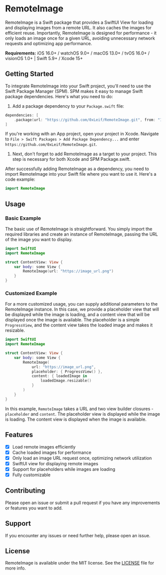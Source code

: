 # RemoteImage

RemoteImage is a Swift package that provides a SwiftUI View for loading and displaying images from a remote URL. It also caches the images for efficient reuse. Importantly, RemoteImage is designed for performance - it only loads an image once for a given URL, avoiding unnecessary network requests and optimizing app performance.

**Requirements:** iOS 16.0+ / watchOS 9.0+ / macOS 13.0+ / tvOS 16.0+ / visionOS 1.0+ | Swift 5.9+ / Xcode 15+

## **Getting Started**

To integrate RemoteImage into your Swift project, you'll need to use the Swift Package Manager (SPM). SPM makes it easy to manage Swift package dependencies. Here's what you need to do:

1. Add a package dependency to your `Package.swift` file:

```swift
dependencies: [
    .package(url: "https://github.com/0xLeif/RemoteImage.git", from: "1.0.0")
]
```

If you're working with an App project, open your project in Xcode. Navigate to `File > Swift Packages > Add Package Dependency...` and enter `https://github.com/0xLeif/RemoteImage.git`.

1. Next, don't forget to add RemoteImage as a target to your project. This step is necessary for both Xcode and SPM Package.swift.

After successfully adding RemoteImage as a dependency, you need to import RemoteImage into your Swift file where you want to use it. Here's a code example:

```swift
import RemoteImage
```

## Usage

### Basic Example

The basic use of RemoteImage is straightforward. You simply import the required libraries and create an instance of RemoteImage, passing the URL of the image you want to display.

```swift
import SwiftUI
import RemoteImage

struct ContentView: View {
    var body: some View {
        RemoteImage(url: "https://image_url.png")
    }
}
```

### Customized Example

For a more customized usage, you can supply additional parameters to the RemoteImage instance. In this case, we provide a placeholder view that will be displayed while the image is loading, and a content view that will be displayed once the image is available. The placeholder is a simple `ProgressView`, and the content view takes the loaded image and makes it resizable.

```swift
import SwiftUI
import RemoteImage

struct ContentView: View {
    var body: some View {
        RemoteImage(
            url: "https://image_url.png",
            placeholder: { ProgressView() },
            content: { loadedImage in
                loadedImage.resizable()
            }
        )
    }
}
```

In this example, `RemoteImage` takes a URL and two view builder closures - `placeholder` and `content`. The placeholder view is displayed while the image is loading. The content view is displayed when the image is available.

## Features

- [x]  Load remote images efficiently
- [x]  Cache loaded images for performance
- [x]  Only load an image URL request once, optimizing network utilization
- [x]  SwiftUI view for displaying remote images
- [x]  Support for placeholders while images are loading
- [x]  Fully customizable

## **Contributing**

Please open an issue or submit a pull request if you have any improvements or features you want to add.

## **Support**

If you encounter any issues or need further help, please open an issue.

## License

RemoteImage is available under the MIT license. See the [LICENSE](https://github.com/0xLeif/RemoteImage/blob/main/LICENSE) file for more info.
